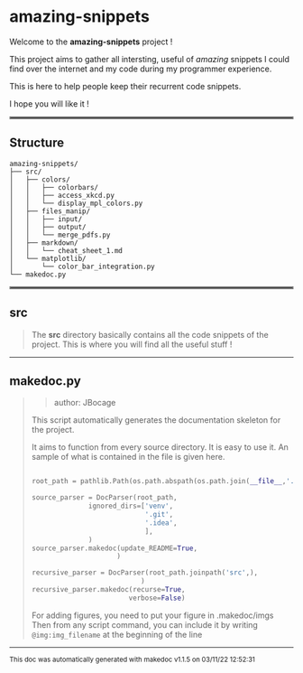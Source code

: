 # amazing-snippets

Welcome to the **amazing-snippets** project !

This project aims to gather all intersting, useful of _amazing_ snippets I could  find 
over the internet and my code during my programmer experience.

This is here to help people keep their recurrent code snippets. 

I hope you will like it !
<hr style="border:2px solid gray"> </hr>

## Structure 
```
amazing-snippets/
├── src/
│   ├── colors/
│   │   ├── colorbars/
│   │   ├── access_xkcd.py
│   │   └── display_mpl_colors.py
│   ├── files_manip/
│   │   ├── input/
│   │   ├── output/
│   │   └── merge_pdfs.py
│   ├── markdown/
│   │   └── cheat_sheet_1.md
│   └── matplotlib/
│       └── color_bar_integration.py
└── makedoc.py
```

<hr style="border:2px solid gray"> </hr>

## src
>
>The **src** directory basically contains all the code snippets of the project. This is where you will find all the useful stuff !
---
## makedoc.py
>> author: JBocage
>
>This script automatically generates the documentation skeleton for the project.
>
>It aims to function from every source directory. It is easy to use it. An sample of what is contained in the file is given here.
>
>```python
>
>root_path = pathlib.Path(os.path.abspath(os.path.join(__file__,'..',)))     # initialise the source path
>
>source_parser = DocParser(root_path,                                        # create the parser
>               ignored_dirs=['venv',
>                             '.git',
>                             '.idea',
>                             ],
>               )
>source_parser.makedoc(update_README=True,                                   # generate the doc
>                      )
>
>recursive_parser = DocParser(root_path.joinpath('src',),                    # another example of parser
>                            )
>recursive_parser.makedoc(recurse=True,                                      # another example of doc generation call
>                         verbose=False)
>```
>
>For adding figures, you need to put your figure in .makedoc/imgs
>Then from any script command, you can include it by writing `@img:img_filename` at the beginning of the line

---




<sub>This doc was automatically generated with makedoc v1.1.5 on  03/11/22 12:52:31 